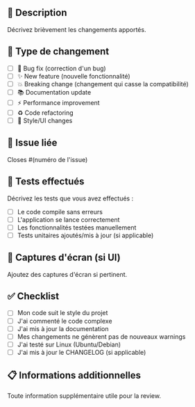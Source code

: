 ## 📝 Description

Décrivez brièvement les changements apportés.

## 🎯 Type de changement

- [ ] 🐛 Bug fix (correction d'un bug)
- [ ] ✨ New feature (nouvelle fonctionnalité)
- [ ] 💥 Breaking change (changement qui casse la compatibilité)
- [ ] 📚 Documentation update
- [ ] ⚡ Performance improvement
- [ ] ♻️ Code refactoring
- [ ] 🎨 Style/UI changes

## 🔗 Issue liée

Closes #(numéro de l'issue)

## 🧪 Tests effectués

Décrivez les tests que vous avez effectués :

- [ ] Le code compile sans erreurs
- [ ] L'application se lance correctement
- [ ] Les fonctionnalités testées manuellement
- [ ] Tests unitaires ajoutés/mis à jour (si applicable)

## 📸 Captures d'écran (si UI)

Ajoutez des captures d'écran si pertinent.

## ✅ Checklist

- [ ] Mon code suit le style du projet
- [ ] J'ai commenté le code complexe
- [ ] J'ai mis à jour la documentation
- [ ] Mes changements ne génèrent pas de nouveaux warnings
- [ ] J'ai testé sur Linux (Ubuntu/Debian)
- [ ] J'ai mis à jour le CHANGELOG (si applicable)

## 📋 Informations additionnelles

Toute information supplémentaire utile pour la review.
